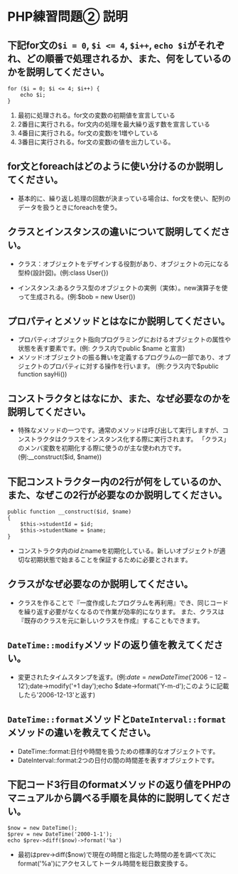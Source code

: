 # PHP練習問題② 説明

## 下記for文の`$i = 0`, `$i <= 4`, `$i++`, `echo $i`がそれぞれ、どの順番で処理されるか、また、何をしているのかを説明してください。

```
for ($i = 0; $i <= 4; $i++) {
    echo $i;
}
```

1. 最初に処理される。for文の変数の初期値を宣言している
2. 2番目に実行される。for文内の処理を最大繰り返す数を宣言している
3. 4番目に実行される。for文の変数iを1増やしている
4. 3番目に実行される。for文の変数iの値を出力している。

## for文とforeachはどのように使い分けるのか説明してください。
- 基本的に、繰り返し処理の回数が決まっている場合は、for文を使い、配列のデータを扱うときにforeachを使う。

## クラスとインスタンスの違いについて説明してください。
- クラス：オブジェクトをデザインする役割があり、オブジェクトの元になる型枠(設計図)。(例:class User{})

- インスタンス:あるクラス型のオブジェクトの実例（実体）。new演算子を使って生成される。(例:$bob = new User())

## プロパティとメソッドとはなにか説明してください。
- プロパティ:オブジェクト指向プログラミングにおけるオブジェクトの属性や状態を表す要素です。(例: クラス内でpublic $name と宣言)
- メソッド:オブジェクトの振る舞いを定義するプログラムの一部であり、オブジェクトのプロパティに対する操作を行います。
(例:クラス内で$public function sayHi())
## コンストラクタとはなにか、また、なぜ必要なのかを説明してください。
- 特殊なメソッドの一つです。通常のメソッドは呼び出して実行しますが、コンストラクタはクラスをインスタンス化する際に実行されます。
「クラス」のメンバ変数を初期化する際に使うのが主な使われ方です。(例:__construct($id, $name))
## 下記コンストラクター内の2行が何をしているのか、また、なぜこの2行が必要なのか説明してください。
```
public function __construct($id, $name)
{
    $this->studentId = $id;
    $this->studentName = $name;
}
```
- コンストラクタ内の$idと$nameを初期化している。新しいオブジェクトが適切な初期状態で始まることを保証するために必要とされます。

## クラスがなぜ必要なのか説明してください。
- クラスを作ることで『一度作成したプログラムを再利用』でき、同じコードを繰り返す必要がなくなるので作業が効率的になります。
また、クラスは『既存のクラスを元に新しいクラスを作成』することもできます。

## `DateTime::modify`メソッドの返り値を教えてください。
- 変更されたタイムスタンプを返す。(例:$date = new DateTime('2006-12-12');$date->modify('+1 day');echo $date->format('Y-m-d');このように記載したら'2006-12-13'と返す)

## `DateTime::format`メソッドと`DateInterval::format`メソッドの違いを教えてください。
- DateTime::format:日付や時間を扱うための標準的なオブジェクトです。
- DateInterval::format:2つの日付の間の時間差を表すオブジェクトです。

## 下記コード3行目のformatメソッドの返り値をPHPのマニュアルから調べる手順を具体的に説明してください。
```
$now = new DateTime();
$prev = new DateTime('2000-1-1');
echo $prev->diff($now)->format('%a')
```

- 最初はprev->diff($now)で現在の時間と指定した時間の差を調べて次にformat('%a')にアクセスしてトータル時間を総日数変換する。
